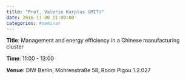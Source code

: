 ```yaml
---
title: "Prof. Valerie Karplus (MIT)"
date: 2016-11-30 11:00:00
categories: #seminar
---
```


**Title**: Management and energy efficiency in a Chinese manufacturing cluster  

**Time**: 11:00 - 13:00  

**Venue**: DIW Berlin, Mohrenstraße 58, Room Pigou 1.2.027
